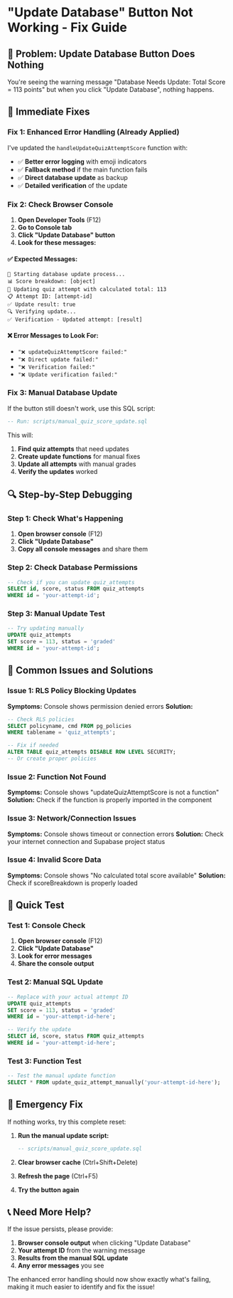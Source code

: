 # "Update Database" Button Not Working - Fix Guide

## 🚨 Problem: Update Database Button Does Nothing

You're seeing the warning message "Database Needs Update: Total Score = 113 points" but when you click "Update Database", nothing happens.

## 🔧 Immediate Fixes

### **Fix 1: Enhanced Error Handling (Already Applied)**
I've updated the `handleUpdateQuizAttemptScore` function with:
- ✅ **Better error logging** with emoji indicators
- ✅ **Fallback method** if the main function fails
- ✅ **Direct database update** as backup
- ✅ **Detailed verification** of the update

### **Fix 2: Check Browser Console**
1. **Open Developer Tools** (F12)
2. **Go to Console tab**
3. **Click "Update Database" button**
4. **Look for these messages:**

#### ✅ Expected Messages:
```
🔄 Starting database update process...
📊 Score breakdown: [object]
🎯 Updating quiz attempt with calculated total: 113
📋 Attempt ID: [attempt-id]
✅ Update result: true
🔍 Verifying update...
✅ Verification - Updated attempt: [result]
```

#### ❌ Error Messages to Look For:
- `"❌ updateQuizAttemptScore failed:"`
- `"❌ Direct update failed:"`
- `"❌ Verification failed:"`
- `"❌ Update verification failed:"`

### **Fix 3: Manual Database Update**
If the button still doesn't work, use this SQL script:

```sql
-- Run: scripts/manual_quiz_score_update.sql
```

This will:
1. **Find quiz attempts** that need updates
2. **Create update functions** for manual fixes
3. **Update all attempts** with manual grades
4. **Verify the updates** worked

## 🔍 Step-by-Step Debugging

### **Step 1: Check What's Happening**
1. **Open browser console** (F12)
2. **Click "Update Database"**
3. **Copy all console messages** and share them

### **Step 2: Check Database Permissions**
```sql
-- Check if you can update quiz_attempts
SELECT id, score, status FROM quiz_attempts 
WHERE id = 'your-attempt-id';
```

### **Step 3: Manual Update Test**
```sql
-- Try updating manually
UPDATE quiz_attempts 
SET score = 113, status = 'graded'
WHERE id = 'your-attempt-id';
```

## 🚨 Common Issues and Solutions

### **Issue 1: RLS Policy Blocking Updates**
**Symptoms:** Console shows permission denied errors
**Solution:**
```sql
-- Check RLS policies
SELECT policyname, cmd FROM pg_policies 
WHERE tablename = 'quiz_attempts';

-- Fix if needed
ALTER TABLE quiz_attempts DISABLE ROW LEVEL SECURITY;
-- Or create proper policies
```

### **Issue 2: Function Not Found**
**Symptoms:** Console shows "updateQuizAttemptScore is not a function"
**Solution:** Check if the function is properly imported in the component

### **Issue 3: Network/Connection Issues**
**Symptoms:** Console shows timeout or connection errors
**Solution:** Check your internet connection and Supabase project status

### **Issue 4: Invalid Score Data**
**Symptoms:** Console shows "No calculated total score available"
**Solution:** Check if scoreBreakdown is properly loaded

## 🎯 Quick Test

### **Test 1: Console Check**
1. **Open browser console** (F12)
2. **Click "Update Database"**
3. **Look for error messages**
4. **Share the console output**

### **Test 2: Manual SQL Update**
```sql
-- Replace with your actual attempt ID
UPDATE quiz_attempts 
SET score = 113, status = 'graded'
WHERE id = 'your-attempt-id-here';

-- Verify the update
SELECT id, score, status FROM quiz_attempts 
WHERE id = 'your-attempt-id-here';
```

### **Test 3: Function Test**
```sql
-- Test the manual update function
SELECT * FROM update_quiz_attempt_manually('your-attempt-id-here');
```

## 🔧 Emergency Fix

If nothing works, try this complete reset:

1. **Run the manual update script:**
   ```sql
   -- scripts/manual_quiz_score_update.sql
   ```

2. **Clear browser cache** (Ctrl+Shift+Delete)

3. **Refresh the page** (Ctrl+F5)

4. **Try the button again**

## 📞 Need More Help?

If the issue persists, please provide:

1. **Browser console output** when clicking "Update Database"
2. **Your attempt ID** from the warning message
3. **Results from the manual SQL update**
4. **Any error messages** you see

The enhanced error handling should now show exactly what's failing, making it much easier to identify and fix the issue!














